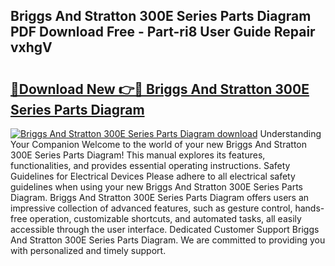## Briggs And Stratton 300E Series Parts Diagram PDF Download Free - Part-ri8 User Guide Repair vxhgV

# <h2><a href="http://dfkb829.blite.top/?on=Briggs+And+Stratton+300E+Series+Parts+Diagram">🔗Download New 👉🔴 Briggs And Stratton 300E Series Parts Diagram</a></h2>

[![Briggs And Stratton 300E Series Parts Diagram download](https://i.imgur.com/lujVjoI.png)](http://dfkb829.blite.top/?on=Briggs+And+Stratton+300E+Series+Parts+Diagram)
Understanding Your Companion Welcome to the world of your new Briggs And Stratton 300E Series Parts Diagram! This manual explores its features, functionalities, and provides essential operating instructions. Safety Guidelines for Electrical Devices Please adhere to all electrical safety guidelines when using your new Briggs And Stratton 300E Series Parts Diagram. Briggs And Stratton 300E Series Parts Diagram offers users an impressive collection of advanced features, such as gesture control, hands-free operation, customizable shortcuts, and automated tasks, all easily accessible through the user interface. Dedicated Customer Support Briggs And Stratton 300E Series Parts Diagram. We are committed to providing you with personalized and timely support.
